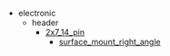 * electronic
  * header
    * [2x7_14_pin](electronic/header/2x7_14_pin)
      * [surface_mount_right_angle](electronic/header/2x7_14_pin/surface_mount_right_angle)
